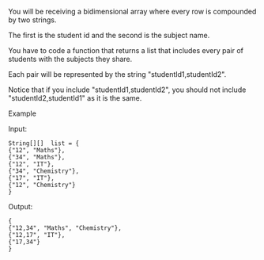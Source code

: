 You will be receiving a bidimensional array where every row is compounded by two strings. 

The first is the student id and the second is the subject name.

You have to code a function that returns a list that includes every pair of students with the subjects they share. 

Each pair will be represented by the string "studentId1,studentId2". 

Notice that if you include "studentId1,studentId2", you should not include "studentId2,studentId1" as it is the same.

Example

Input:

```
String[][]  list = {
{"12", "Maths"},
{"34", "Maths"},
{"12", "IT"},
{"34", "Chemistry"},
{"17", "IT"},
{"12", "Chemistry"}
}
```

Output:

```
{
{"12,34", "Maths", "Chemistry"},
{"12,17", "IT"},
{"17,34"}
}
```